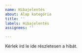 ```yaml
---
name: Hibajelentés
about: Alap kategória
title: ''
labels: Hibajelentés
assignees: ''

---
```


Kérlek írd le ide részletesen a hibát.
